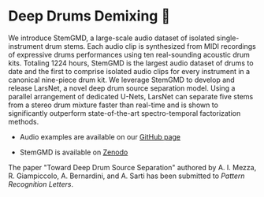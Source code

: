 # Deep Drums Demixing 🥁

We introduce StemGMD, a large-scale audio dataset of isolated single-instrument drum stems. Each audio clip is synthesized from MIDI recordings of expressive drums performances using ten real-sounding acoustic drum kits. Totaling 1224 hours, StemGMD is the largest audio dataset of drums to date and the first to comprise isolated audio clips for every instrument in a canonical nine-piece drum kit.
We leverage StemGMD to develop and release LarsNet, a novel deep drum source separation model. Using a parallel arrangement of dedicated U-Nets, LarsNet can separate five stems from a stereo drum mixture faster than real-time and is shown to significantly outperform state-of-the-art spectro-temporal factorization methods.

* Audio examples are available on our [GitHub page](https://polimi-ispl.github.io/larsnet/)

* StemGMD is available on [Zenodo](https://zenodo.org/records/7860223)

The paper "Toward Deep Drum Source Separation" authored by A. I. Mezza, R. Giampiccolo, A. Bernardini, and A. Sarti has been submitted to *Pattern Recognition Letters*.
